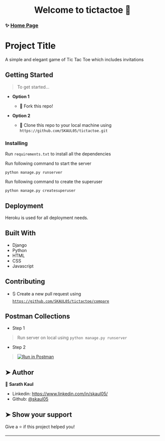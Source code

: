 <h1 align="center">Welcome to tictactoe 👋</h1>


### ✨ [Home Page](https://skaul05-tictactoe.herokuapp.com/)

# Project Title

A simple and elegant game of Tic Tac Toe which includes invitations

## Getting Started

> To get started...

- **Option 1**
    - 🍴 Fork this repo!

- **Option 2**
    - 👯 Clone this repo to your local machine using `https://github.com/SKAUL05/tictactoe.git`


### Installing

Run `requirements.txt` to install all the dependencies

Run following command to start the server
```
python manage.py runserver
```

Run following command to create the superuser
```
python manage.py createsuperuser
```

## Deployment

Heroku is used for all deployment needs.

## Built With

- Django
- Python
- HTML
- CSS
- Javascript

## Contributing

- 🔃 Create a new pull request using <a href="https://github.com/SKAUL05/tictactoe/compare/" target="_blank">`https://github.com/SKAUL05/tictactoe/compare`</a>

## Postman Collections
- Step 1
> Run server on local using `python manage.py runserver`
- Step 2
>[![Run in Postman](https://run.pstmn.io/button.svg)](https://app.getpostman.com/run-collection/b86ae54bbc4a7e2337e9)



## ➤ Author

👤 **Sarath Kaul**

* Linkedin: https://www.linkedin.com/in/skaul05/
* Github: [@skaul05](https://github.com/skaul05)

## ➤ Show your support

Give a ⭐️ if this project helped you!

***
